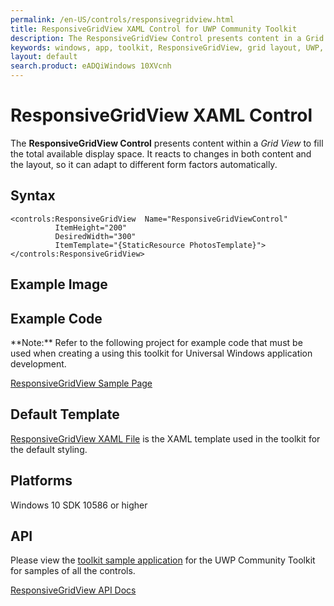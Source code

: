 ```yaml
---
permalink: /en-US/controls/responsivegridview.html
title: ResponsiveGridView XAML Control for UWP Community Toolkit
description: The ResponsiveGridView Control presents content in a Grid View to fill available display space 
keywords: windows, app, toolkit, ResponsiveGridView, grid layout, UWP, XAML, Responsive Grid View, Control, grid control, form factors 
layout: default
search.product: eADQiWindows 10XVcnh
---
```


# ResponsiveGridView XAML Control 
The **ResponsiveGridView Control** presents content within a *Grid View* to fill the total available display space. It reacts to changes in both content and the layout, so it can adapt to different form factors automatically.

## Syntax
```xaml
<controls:ResponsiveGridView  Name="ResponsiveGridViewControl"
          ItemHeight="200"
          DesiredWidth="300"
          ItemTemplate="{StaticResource PhotosTemplate}">
</controls:ResponsiveGridView>
```

## Example Image

## Example Code
<p> **Note:** Refer to the following project for example code that must be used when creating a using this toolkit for Universal Windows application development.<p>

[ResponsiveGridView Sample Page](https://github.com/Microsoft/UWPCommunityToolkit/tree/master/Microsoft.Toolkit.Uwp.SampleApp/SamplePages/ResponsiveGridView)

## Default Template 
[ResponsiveGridView XAML File](https://github.com/Microsoft/UWPCommunityToolkit/blob/master/Microsoft.Toolkit.Uwp.UI.Controls/ResponsiveGridView/ResponsiveGridView.xaml) is the XAML template used in the toolkit for the default styling.

## Platforms 
Windows 10 SDK 10586 or higher

## API
Please view the [toolkit sample application](https://github.com/Microsoft/UWPCommunityToolkit/tree/master/Microsoft.Toolkit.Uwp.SampleApp) for the UWP Community Toolkit for samples of all the controls.

[ResponsiveGridView API Docs](https://github.com/Microsoft/UWPCommunityToolkit-docs/blob/master/en-us/uwp-community-toolkit/api/Microsoft_Toolkit_Uwp_UI_Controls_ResponsiveGridView.md)
